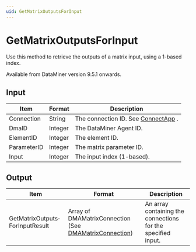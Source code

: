 ```yaml
---
uid: GetMatrixOutputsForInput
---
```


# GetMatrixOutputsForInput

Use this method to retrieve the outputs of a matrix input, using a 1-based index.

Available from DataMiner version 9.5.1 onwards.

## Input

| Item        | Format  | Description                                                                      |
|-------------|---------|----------------------------------------------------------------------------------|
| Connection  | String  | The connection ID. See [ConnectApp](xref:ConnectApp) . |
| DmaID       | Integer | The DataMiner Agent ID.                                                          |
| ElementID   | Integer | The element ID.                                                                  |
| ParameterID | Integer | The matrix parameter ID.                                                         |
| Input       | Integer | The input index (1-based).                                                       |

## Output

| Item                            | Format                                                                                                    | Description                                                  |
|---------------------------------|-----------------------------------------------------------------------------------------------------------|--------------------------------------------------------------|
| GetMatrixOutputs­ForInputResult | Array of DMAMatrixConnection (See [DMAMatrixConnection](xref:DMAMatrixConnection)) | An array containing the connections for the specified input. |

